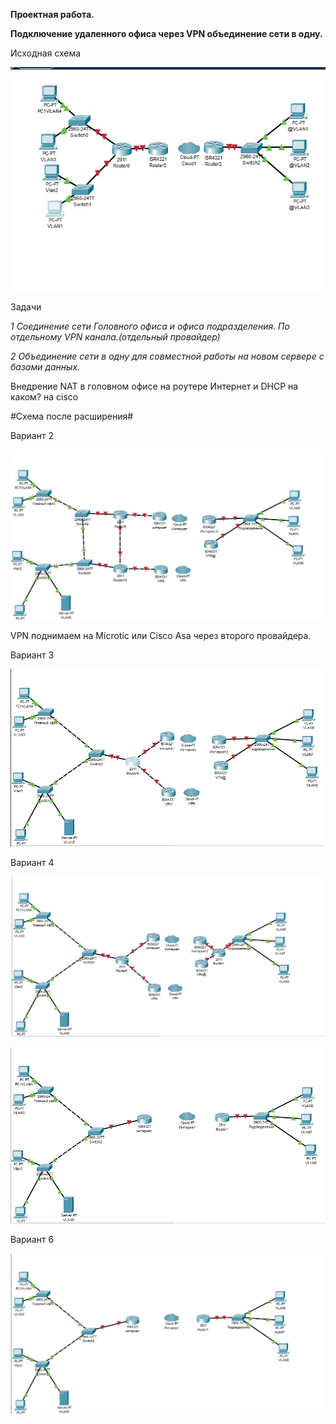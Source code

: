  **Проектная работа.**

**Подключение удаленного офиса через VPN объединение сети в одну.**

Исходная схема

![](https://github.com/netdoms/repozit/blob/main/proekt/1.jpg "")

Задачи 

*1 Соединение сети Головного офиса и офиса подразделения. По отдельному VPN канала.(отдельный провайдер)*

*2 Объединение сети в одну для совместной работы на новом сервере с базами данных.*

Внедрение NAT в головном офисе на роутере Интернет и DHCP на каком? на cisco


#Схема после расширения# 

Вариант 2


![](https://github.com/netdoms/repozit/blob/main/proekt/2.jpg "")


VPN поднимаем на Microtic или Cisco Asa через второго провайдера.


Вариант 3


![](https://github.com/netdoms/repozit/blob/main/proekt/3.jpg "")

Вариант 4

![](https://github.com/netdoms/repozit/blob/main/proekt/4.jpg "")


![](https://github.com/netdoms/repozit/blob/main/proekt/5.jpg "")


Вариант 6

![](https://github.com/netdoms/repozit/blob/main/proekt/6.jpg "")
